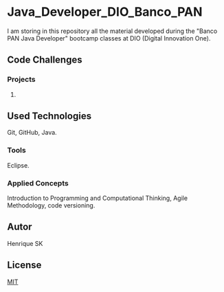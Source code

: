 # Java_Developer_DIO_Banco_PAN

I am storing in this repository all the material developed during the "Banco PAN Java Developer" bootcamp classes at DIO (Digital Innovation One).

## Code Challenges

### Projects

1. 

## Used Technologies

Git, GitHub, Java.

### Tools

Eclipse.

### Applied Concepts

Introduction to Programming and Computational Thinking, Agile Methodology, code versioning.

## Autor
Henrique SK

## License
[MIT](https://choosealicense.com/license/mit/)
